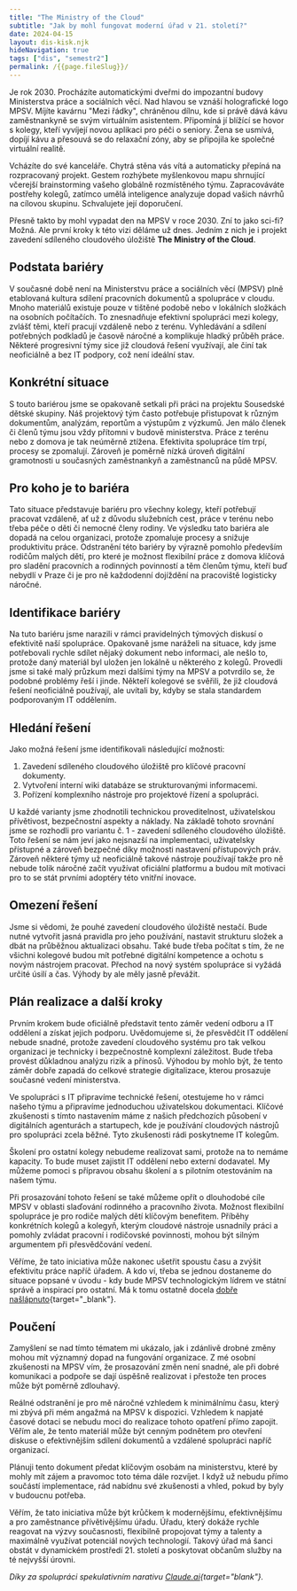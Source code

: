 ```yaml
---
title: "The Ministry of the Cloud"
subtitle: "Jak by mohl fungovat moderní úřad v 21. století?"
date: 2024-04-15
layout: dis-kisk.njk
hideNavigation: true
tags: ["dis", "semestr2"]
permalink: /{{page.fileSlug}}/
---
```


Je rok 2030. Procházíte automatickými dveřmi do impozantní budovy Ministerstva práce a sociálních věcí. Nad hlavou se vznáší holografické logo MPSV. Míjíte kavárnu "Mezi řádky", chráněnou dílnu, kde si právě dává kávu zaměstnankyně se svým virtuálním asistentem. Připomíná jí blížící se hovor s kolegy, kteří vyvíjejí novou aplikaci pro péči o seniory. Žena se usmívá, dopíjí kávu a přesouvá se do relaxační zóny, aby se připojila ke společné virtuální realitě.

Vcházíte do své kanceláře. Chytrá stěna vás vítá a automaticky přepíná na rozpracovaný projekt. Gestem rozhýbete myšlenkovou mapu shrnující včerejší brainstorming vašeho globálně rozmístěného týmu. Zapracováváte postřehy kolegů, zatímco umělá inteligence analyzuje dopad vašich návrhů na cílovou skupinu. Schvalujete její doporučení.

Přesně takto by mohl vypadat den na MPSV v roce 2030. Zní to jako sci-fi? Možná. Ale první kroky k této vizi děláme už dnes. Jedním z nich je i projekt zavedení sdíleného cloudového úložiště **The Ministry of the Cloud**.

## Podstata bariéry
V současné době není na Ministerstvu práce a sociálních věcí (MPSV) plně etablovaná kultura sdílení pracovních dokumentů a spolupráce v cloudu. Mnoho materiálů existuje pouze v tištěné podobě nebo v lokálních složkách na osobních počítačích. To znesnadňuje efektivní spolupráci mezi kolegy, zvlášť těmi, kteří pracují vzdáleně nebo z terénu. Vyhledávání a sdílení potřebných podkladů je časově náročné a komplikuje hladký průběh práce. Některé progresivní týmy sice již cloudová řešení využívají, ale činí tak neoficiálně a bez IT podpory, což není ideální stav.

## Konkrétní situace
S touto bariérou jsme se opakovaně setkali při práci na projektu Sousedské dětské skupiny. Náš projektový tým často potřebuje přistupovat k různým dokumentům, analýzám, reportům a výstupům z výzkumů. Jen málo členek či členů týmu jsou vždy přítomni v budově ministerstva. Práce z terénu nebo z domova je tak neúměrně ztížena. Efektivita spolupráce tím trpí, procesy se zpomalují. Zároveň je poměrně nízká úroveň digitální gramotnosti u současných zaměstnankyň a zaměstnanců na půdě MPSV.

## Pro koho je to bariéra
Tato situace představuje bariéru pro všechny kolegy, kteří potřebují pracovat vzdáleně, ať už z důvodu služebních cest, práce v terénu nebo třeba péče o děti či nemocné členy rodiny. Ve výsledku tato bariéra ale dopadá na celou organizaci, protože zpomaluje procesy a snižuje produktivitu práce. Odstranění této bariéry by výrazně pomohlo především rodičům malých dětí, pro které je možnost flexibilní práce z domova klíčová pro sladění pracovních a rodinných povinností a těm členům týmu, kteří buď nebydlí v Praze či je pro ně každodenní dojíždění na pracoviště logisticky náročné.

## Identifikace bariéry
Na tuto bariéru jsme narazili v rámci pravidelných týmových diskusí o efektivitě naší spolupráce. Opakovaně jsme naráželi na situace, kdy jsme potřebovali rychle sdílet nějaký dokument nebo informaci, ale nešlo to, protože daný materiál byl uložen jen lokálně u některého z kolegů. Provedli jsme si také malý průzkum mezi dalšími týmy na MPSV a potvrdilo se, že podobné problémy řeší i jinde. Někteří kolegové se svěřili, že již cloudová řešení neoficiálně používají, ale uvítali by, kdyby se stala standardem podporovaným IT oddělením.

## Hledání řešení
Jako možná řešení jsme identifikovali následující možnosti:

1. Zavedení sdíleného cloudového úložiště pro klíčové pracovní dokumenty.
2. Vytvoření interní wiki databáze se strukturovanými informacemi.
3. Pořízení komplexního nástroje pro projektové řízení a spolupráci.

U každé varianty jsme zhodnotili technickou proveditelnost, uživatelskou přívětivost, bezpečnostní aspekty a náklady. Na základě tohoto srovnání jsme se rozhodli pro variantu č. 1 - zavedení sdíleného cloudového úložiště. Toto řešení se nám jeví jako nejsnazší na implementaci, uživatelsky přístupné a zároveň bezpečné díky možnosti nastavení přístupových práv. Zároveň některé týmy už neoficiálně takové nástroje používají takže pro ně nebude tolik náročné začít využívat oficiální platformu a budou mít motivaci pro to se stát prvními adoptéry této vnitřní inovace.

## Omezení řešení
Jsme si vědomi, že pouhé zavedení cloudového úložiště nestačí. Bude nutné vytvořit jasná pravidla pro jeho používání, nastavit strukturu složek a dbát na průběžnou aktualizaci obsahu. Také bude třeba počítat s tím, že ne všichni kolegové budou mít potřebné digitální kompetence a ochotu s novým nástrojem pracovat. Přechod na nový systém spolupráce si vyžádá určité úsilí a čas. Výhody by ale měly jasně převážit.

## Plán realizace a další kroky
Prvním krokem bude oficiálně představit tento záměr vedení odboru a IT oddělení a získat jejich podporu. Uvědomujeme si, že přesvědčit IT oddělení nebude snadné, protože zavedení cloudového systému pro tak velkou organizaci je technicky i bezpečnostně komplexní záležitost. Bude třeba provést důkladnou analýzu rizik a přínosů. Výhodou by mohlo být, že tento záměr dobře zapadá do celkové strategie digitalizace, kterou prosazuje současné vedení ministerstva.

Ve spolupráci s IT připravíme technické řešení, otestujeme ho v rámci našeho týmu a připravíme jednoduchou uživatelskou dokumentaci. Klíčové zkušenosti s tímto nastavením máme z našich předchozích působení v digitálních agenturách a startupech, kde je používání cloudových nástrojů pro spolupráci zcela běžné. Tyto zkušenosti rádi poskytneme IT kolegům.

Školení pro ostatní kolegy nebudeme realizovat sami, protože na to nemáme kapacity. To bude muset zajistit IT oddělení nebo externí dodavatel. My můžeme pomoci s přípravou obsahu školení a s pilotním otestováním na našem týmu.

Při prosazování tohoto řešení se také můžeme opřít o dlouhodobé cíle MPSV v oblasti slaďování rodinného a pracovního života. Možnost flexibilní spolupráce je pro rodiče malých dětí klíčovým benefitem. Příběhy konkrétních kolegů a kolegyň, kterým cloudové nástroje usnadnily práci a pomohly zvládat pracovní i rodičovské povinnosti, mohou být silným argumentem při přesvědčování vedení.

Věříme, že tato iniciativa může nakonec ušetřit spoustu času a zvýšit efektivitu práce napříč úřadem. A kdo ví, třeba se jednou dostaneme do situace popsané v úvodu - kdy bude MPSV technologickým lídrem ve státní správě a inspirací pro ostatní. Má k tomu ostatně docela [dobře našlápnuto](https://www.lupa.cz/clanky/karel-trpkos-mpsv-mezi-statnim-a-soukromym-it-neni-rozdil-a-platy-nejsou-problem/){target="_blank"}.

## Poučení
Zamyšlení se nad tímto tématem mi ukázalo, jak i zdánlivě drobné změny mohou mít významný dopad na fungování organizace. Z mé osobní zkušenosti na MPSV vím, že prosazování změn není snadné, ale při dobré komunikaci a podpoře se dají úspěšně realizovat i přestože ten proces může být poměrně zdlouhavý.

Reálné odstranění je pro mě náročné vzhledem k minimálnímu času, který mi zbývá při mém angažmá na MPSV k dispozici. Vzhledem k napjaté časové dotaci se nebudu moci do realizace tohoto opatření přímo zapojit. Věřím ale, že tento materiál může být cenným podnětem pro otevření diskuse o efektivnějším sdílení dokumentů a vzdálené spolupráci napříč organizací.

Plánuji tento dokument předat klíčovým osobám na ministerstvu, které by mohly mít zájem a pravomoc toto téma dále rozvíjet. I když už nebudu přímo součástí implementace, rád nabídnu své zkušenosti a vhled, pokud by byly v budoucnu potřeba.

Věřím, že tato iniciativa může být krůčkem k modernějšímu, efektivnějšímu a pro zaměstnance přívětivějšímu úřadu. Úřadu, který dokáže rychle reagovat na výzvy současnosti, flexibilně propojovat týmy a talenty a maximálně využívat potenciál nových technologií. Takový úřad má šanci obstát v dynamickém prostředí 21. století a poskytovat občanům služby na té nejvyšší úrovni.

_Díky za spolupráci spekulativním narativu [Claude.ai](https://claude.ai/){target="blank"}._